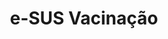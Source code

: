 ---
layout: default
title: e-SUS Vacinação
nav_order: 0
has_children: true
description: "Manual e-SUS APS"
permalink: /docs/CDS
last_modified_date: "01/02/2021"
---